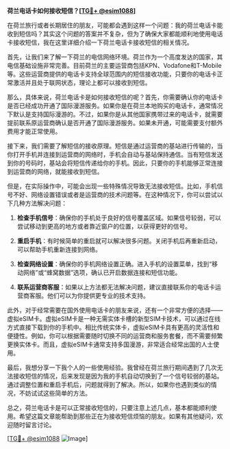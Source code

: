 **荷兰电话卡如何接收短信？[[TG💪+ @esim1088](https://t.me/s/esim1088)]**

在荷兰旅行或者长期居住的朋友，可能都会遇到这样一个问题：我的荷兰电话卡能收到短信吗？其实这个问题的答案并不复杂，但为了确保大家都能顺利地使用电话卡接收短信，我在这里详细介绍一下荷兰电话卡接收短信的相关情况。

首先，让我们来了解一下荷兰的电信网络环境。荷兰作为一个高度发达的国家，其电信基础设施非常完善。目前荷兰的主要运营商包括KPN、Vodafone和T-Mobile等。这些运营商提供的电话卡支持全球范围内的短信接收功能，只要你的电话卡正常激活并且处于联网状态，理论上都可以接收到短信。

那么，具体来说，荷兰电话卡是如何接收短信的呢？首先，你需要确认你的电话卡是否已经成功开通了国际漫游服务。如果你是在荷兰本地购买的电话卡，通常情况下默认是支持国际漫游的。不过，如果你是从其他国家携带过来的电话卡，就需要提前联系原运营商确认是否开通了国际漫游服务。如果未开通，可能需要支付额外费用才能正常使用。

接下来，我们需要了解短信的接收原理。短信是通过运营商的基站进行传输的，当你打开手机并连接到运营商的网络时，手机会自动与基站保持通信。当有短信发送到你的号码时，基站会将短信传递给你的手机。因此，只要你的手机能够正常连接到运营商的网络，就能接收到短信。

但是，在实际操作中，可能会出现一些特殊情况导致无法接收短信。比如，手机信号不好、网络设置错误或者是运营商的技术问题等。在这种情况下，你可以尝试以下几种方法解决问题：

1. **检查手机信号**：确保你的手机处于良好的信号覆盖区域。如果信号较弱，可以尝试移动到更高的地方或者靠近窗户的位置，以获得更好的信号。

2. **重启手机**：有时候简单的重启就可以解决很多问题。关闭手机后再重新启动，可以帮助手机重新连接到网络。

3. **检查网络设置**：确保你的手机网络设置正确。进入手机的设置菜单，找到“移动网络”或“蜂窝数据”选项，确认已开启数据连接和短信功能。

4. **联系运营商客服**：如果以上方法都无法解决问题，建议直接联系你的电话卡运营商客服。他们可以为你提供更专业的技术支持。

此外，对于经常需要在国外使用电话卡的朋友来说，还有一个非常方便的选择——虚拟eSIM卡。虚拟eSIM卡是一种无需实体卡槽的新型SIM卡技术，可以通过在线方式直接下载到你的手机中。相比传统实体卡，虚拟eSIM卡具有更高的灵活性和便捷性。例如，你可以根据需要随时切换不同的运营商和服务套餐，而不需要频繁更换实体卡。而且，虚拟eSIM卡通常支持多国漫游，非常适合经常出国的人士使用。

最后，我想分享一下我个人的一些使用经验。我曾经在荷兰旅行期间遇到了几次无法接收短信的情况，后来发现是因为我的手机自动切换到了一个信号较弱的基站。通过调整位置和重启手机后，问题就得到了解决。所以，如果你也遇到类似的情况，不妨试试这些简单的方法。

总之，荷兰电话卡是可以正常接收短信的，只要注意上述几点，基本都能顺利使用。希望这篇文章能帮助到那些正在为接收短信烦恼的朋友。如果有其他疑问，欢迎随时留言讨论。

[[TG💪+ @esim1088](https://t.me/s/esim1088) ![Image](https://i.postimg.cc/4NQfJmqS/Snipaste-2025-05-13-00-14-12.png)]